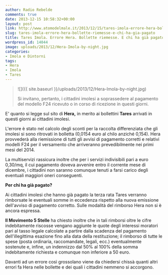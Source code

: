 ```yaml
---
author: Radio Rebelde
comments: true
date: 2013-12-15 10:58:32+00:00
layout: post
link: http://www.atomodelmale.it/2013/12/15/tares-imola-errore-hera-bollette-riemesse-e-chi-ha-gia-pagato/
slug: tares-imola-errore-hera-bollette-riemesse-e-chi-ha-gia-pagato
title: Tares Imola. Errore Hera. Bollette riemesse. E chi ha già pagato?
wordpress_id: 14044
image: uploads/2013/12/Hera-Imola-by-night.jpg
categories:
- Imola e Dintorni
tags:
- Hera
- Imola
- Tares
---
```


<blockquote>![]({{ site.baseurl }}/uploads/2013/12/Hera-Imola-by-night.jpg)

Si invitano, pertanto, i cittadini imolesi a soprassedere al pagamento del modello F24 ricevuto o in corso di ricezione in questi giorni.</blockquote>

E' quanto si legge sul sito di **Hera,** in merito ai bollettini **Tares** arrivati in questi giorni ai cittadini imolesi.

L'errore è stato nel calcolo degli sconti per la raccolta differenziata che gli imolesi si sono ritrovati in bolletta (0,0154 euro al chilo anziché 0,154). Hera provvederà alla riemissione di tutti gli avvisi di pagamento corretti e relativi modelli F24 per il versamento che arriveranno prevedibilmente nei primi mesi del 2014.

La multiservizi rassicura inoltre che per i servizi indivisibili pari a euro 0,30/mq, il cui pagamento doveva avvenire entro il corrente mese di dicembre, i cittadini non saranno comunque tenuti a farsi carico degli eventuali maggiori oneri conseguenti.

**Per chi ha già pagato?**

Ai cittadini imolesi che hanno già pagato la terza rata Tares verranno rimborsate le eventuali somme in eccedenza rispetto alla nuova emissione dell'avviso di pagamento corretto. Sulle modalità del rimborso Hera non si è ancora espressa.

**Il Movimento 5 Stelle** ha chiesto inoltre che in tali rimborsi oltre le cifre indebitamente riscosse vengano aggiunte le quote degli interessi moratori pari al tasso legale calcolate a partire dalla scadenza del pagamento dell'illegittima esazione fino alla data della restituzione; il rimborso di tutte le spese (posta ordinaria, raccomandate, legali, ecc.) eventualmente sostenute e, infine, un indennizzo dal 50% al 100% della somma indebitamente richiesta e comunque non inferiore a 50 euro.

Davanti ad un errore così grossolano viene da chiedersi chissà quanti altri errori fa Hera nelle bollette e dei quali i cittadini nemmeno si accorgono.
